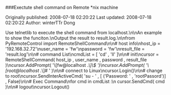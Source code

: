 ###Exectute shell command on Remote *nix machine

Originally published: 2008-07-18 02:20:22
Last updated: 2008-07-18 02:20:22
Author: winterTTr Dong

Use telnetlib to execute the shell command from localhost.\n\nAn example to show the funciton.\nOutput the result to result.log.\n\nfrom PyRemoteControl import RemoteShellCommand\n\n# host info\nhost_ip = '192.168.32.72'\nuser_name = 'fw'\npassword = 'fw'\nresult_file = 'result.log'\n\n# command List\ncmdList = [ 'cd' , 'll' ]\n\n# init\ncursor = RemoteShellCommand( host_ip , user_name , password , result_file )\ncursor.AddPrompt(  '\\[fw@localhost .*\\]\\$ ')\ncursor.AddPrompt(  '\\[root@localhost .*\\]# ' )\n\n# connect to Linux\ncursor.Login()\n\n# change to root\ncursor.SendInterActiveCmd( 'su - ' , [ ('Password: ' , 'rootPassord')]  , False)\n\n# Exec Command\nfor cmd in cmdList :\n    cursor.SendCmd( cmd )\n\n# logout\ncursor.Logout()